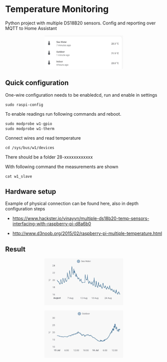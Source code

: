 # Temperature Monitoring
Python project with multiple DS18B20 sensors. Config and reporting over MQTT to Home Assistant

<p align="center">
  <img src="./images/368183851-98ac1eb9-0d5f-4e79-af5b-dc056d884dca.png" alt="Raspberry Pi MQTT Temperatures"  width="50%" />
</p>

## Quick configuration
One-wire configuration needs to be enabledcd, run and enable in settings
```
sudo raspi-config
```

To enable readings run following commands and reboot.
```
sudo modprobe w1-gpio
sudo modprobe w1-therm
```

Connect wires and read temperature

```
cd /sys/bus/w1/devices
```

There should be a folder 28-xxxxxxxxxxxx

With following command the measurements are shown
```
cat w1_slave
```

## Hardware setup
Example of physical connection can be found here, also in depth configuration steps
* https://www.hackster.io/vinayyn/multiple-ds18b20-temp-sensors-interfacing-with-raspberry-pi-d8a6b0

* http://www.d3noob.org/2015/02/raspberry-pi-multiple-temperature.html


## Result
<p align="center">
  <img src="images/368183546-ca20eaf3-342f-4385-acd8-c1ddcadda2b7.png" alt="Raspberry Pi MQTT Temperatures"  width="50%" />
</p>

<p align="center">
  <img src="./images/368184151-e4bd06a6-9218-481a-b7ae-445eff599753.png" alt="Raspberry Pi MQTT Temperatures"  width="50%" />
</p>
